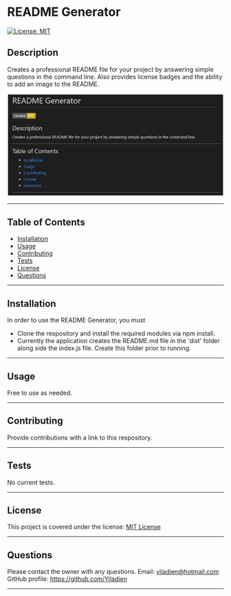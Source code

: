# README Generator

[![License: MIT](https://img.shields.io/badge/License-MIT-yellow.svg)](https://opensource.org/licenses/MIT)

## Description

Creates a professional README file for your project by answering simple questions in the command line. Also provides license badges and the ability to add an image to the README.

![sample preview of the README file created by this application.](./assets/img/readme-preview.jpg)

---

## Table of Contents

- [Installation](#installation)
- [Usage](#usage)
- [Contributing](#contributing)
- [Tests](#tests)
- [License](#license)
- [Questions](#questions)

---

## Installation

In order to use the README Generator, you must

- Clone the respository and install the required modules via npm install.
- Currently the application creates the README.md file in the 'dist' folder along side the index.js file. Create this folder prior to running.

---

## Usage

Free to use as needed.

---

## Contributing

Provide contributions with a link to this respository.

---

## Tests

No current tests.

---

## License

This project is covered under the license: [MIT License](https://opensource.org/licenses/MIT)

---

## Questions

Please contact the owner with any questions.
Email: yiladien@hotmail.com
GitHub profile: https://github.com/Yiladien

---
